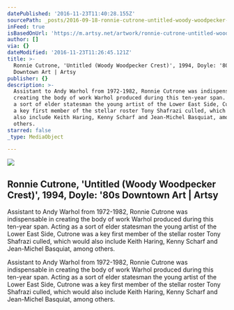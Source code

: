 ```yaml
---
datePublished: '2016-11-23T11:40:28.155Z'
sourcePath: _posts/2016-09-18-ronnie-cutrone-untitled-woody-woodpecker-crest-1994-d.md
inFeed: true
isBasedOnUrl: 'https://m.artsy.net/artwork/ronnie-cutrone-untitled-woody-woodpecker-crest'
author: []
via: {}
dateModified: '2016-11-23T11:26:45.121Z'
title: >-
  Ronnie Cutrone, 'Untitled (Woody Woodpecker Crest)', 1994, Doyle: '80s
  Downtown Art | Artsy
publisher: {}
description: >-
  Assistant to Andy Warhol from 1972-1982, Ronnie Cutrone was indispensable in
  creating the body of work Warhol produced during this ten-year span. Acting as
  a sort of elder statesman the young artist of the Lower East Side, Cutrone was
  a key first member of the stellar roster Tony Shafrazi culled, which would
  also include Keith Haring, Kenny Scharf and Jean-Michel Basquiat, among
  others.
starred: false
_type: MediaObject

---
```

<article style=""><img src="https://imgflo.herokuapp.com/graph/2b2431f8e7ba7b0/ae094c5b2511da27c4e2783da222e81b/noop.jpg?input=https%3A%2F%2Fd32dm0rphc51dk.cloudfront.net%2FokOgZfz9EFSIqy_VHwS9bw%2Fnormalized.jpg" /><h1>Ronnie Cutrone, 'Untitled (Woody Woodpecker Crest)', 1994, Doyle: '80s Downtown Art | Artsy</h1><p>Assistant to Andy Warhol from 1972-1982, Ronnie Cutrone was indispensable in creating the body of work Warhol produced during this ten-year span. Acting as a sort of elder statesman the young artist of the Lower East Side, Cutrone was a key first member of the stellar roster Tony Shafrazi culled, which would also include Keith Haring, Kenny Scharf and Jean-Michel Basquiat, among others.</p></article>

Assistant to Andy Warhol from 1972-1982, Ronnie Cutrone was indispensable in creating the body of work Warhol produced during this ten-year span. Acting as a sort of elder statesman the young artist of the Lower East Side, Cutrone was a key first member of the stellar roster Tony Shafrazi culled, which would also include Keith Haring, Kenny Scharf and Jean-Michel Basquiat, among others.